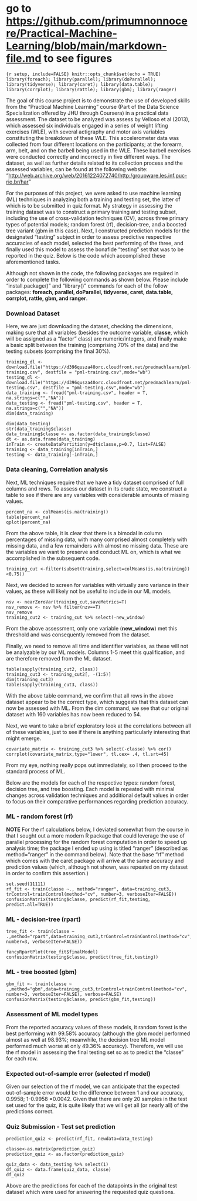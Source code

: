 go to https://github.com/primumnonnocere/Practical-Machine-Learning/blob/main/markdown-file.md to see figures
================

`{r setup, include=FALSE} knitr::opts_chunk$set(echo = TRUE)
library(foreach); library(parallel); library(doParallel);
library(tidyverse); library(caret); library(data.table);
library(corrplot); library(rattle); library(gbm); library(ranger)`

The goal of this course project is to demonstrate the use of developed
skills from the “Practical Machine Learning” course (Part of the Data
Science Specialization offered by JHU through Coursera) in a practical
data assessment. The dataset to be analyzed was assess by Velloso et al
(2013), which assessed six individuals engaged in a series of weight
lifting exercises (WLE), with several actigraphy and motor axis
variables constituting the breakdown of these WLE. This accelerometer
data was collected from four different locations on the participants; at
the forearm, arm, belt, and on the barbell being used in the WLE. These
barbell exercises were conducted correctly and incorrectly in five
different ways. The dataset, as well as further details related to its
collection process and the assessed variables, can be found at the
following website:
“<http://web.archive.org/web/20161224072740/http:/groupware.les.inf.puc-rio.br/har>”

For the purposes of this project, we were asked to use machine learning
(ML) techniques in analyzing both a training and testing set, the latter
of which is to be submitted in quiz format. My strategy in assessing the
training dataset was to construct a primary training and testing subset,
including the use of cross-validation techniques (CV), across three
primary types of potential models; random forest (rf), decision-tree,
and a boosted tree variant (gbm in this case). Next, I constructed
prediction models for the designated “testing” subject in order to
assess predictive respective accuracies of each model, selected the best
performing of the three, and finally used this model to assess the
bonafide “testing” set that was to be reported in the quiz. Below is the
code which accomplished these aforementioned tasks.

Although not shown in the code, the following packages are required in
order to complete the following commands as shown below. Please include
“install.package()” and “library()” commands for each of the follow
packages: **foreach, parallel, doParallel, tidyverse, caret, data.table,
corrplot, rattle, gbm, and ranger**.

### Download Dataset

Here, we are just downloading the dataset, checking the dimensions,
making sure that all variables (besides the outcome variable,
**classe**, which will be assigned as a “factor” class) are
numeric/integers, and finally make a basic split between the training
(comprising 70% of the data) and the testing subsets (comprising the
final 30%).

``` {r}
training_dl <- download.file("https://d396qusza40orc.cloudfront.net/predmachlearn/pml-training.csv", destfile = "pml-training.csv",mode="wb")
testing_dl <- download.file("https://d396qusza40orc.cloudfront.net/predmachlearn/pml-testing.csv", destfile = "pml-testing.csv",mode="wb")
data_training <- fread("pml-training.csv", header = T, na.strings=c("","NA"))
data_testing <- fread("pml-testing.csv", header = T, na.strings=c("","NA")) 
dim(data_training)
```

``` {r}
dim(data_testing)
str(data_training$classe)
data_training$classe <- as.factor(data_training$classe)
dt <- as.data.frame(data_training)
inTrain <- createDataPartition(y=dt$classe,p=0.7, list=FALSE)
training <- data_training[inTrain,]
testing <- data_training[-inTrain,]
```

### Data cleaning, Correlation analysis

Next, ML techniques require that we have a tidy dataset comprised of
full columns and rows. To assess our dataset in its crude state, we
construct a table to see if there are any variables with considerable
amounts of missing values.

``` {r}
percent_na <- colMeans(is.na(training))
table(percent_na)
qplot(percent_na)
```

From the above table, it is clear that there is a bimodal in column
percentages of missing data, with many comprised almost completely with
missing data, and a few remainders with almost no missing data. These
are the variables we want to preserve and conduct ML on, which is what
we accomplished in the subsequent code.

``` {r}
training_cut <-filter(subset(training,select=colMeans(is.na(training))<0.75))
```

Next, we decided to screen for variables with virtually zero variance in
their values, as these will likely not be useful to include in our ML
models.

``` {r}
nsv <- nearZeroVar(training_cut,saveMetrics=T)
nsv_remove <- nsv %>% filter(nzv==T)
nsv_remove
training_cut2 <- training_cut %>% select(-new_window)
```

From the above assessment, only one variable (**new\_window**) met this
threshold and was consequently removed from the dataset.

Finally, we need to remove all time and identifier variables, as these
will not be analyzable by our ML models. Columns 1-5 meet this
qualification, and are therefore removed from the ML dataset.

``` {r}
table(sapply(training_cut2, class))
training_cut3 <- training_cut2[, -(1:5)]
dim(training_cut3)
table(sapply(training_cut3, class))
```

With the above table command, we confirm that all rows in the above
dataset appear to be the correct type, which suggests that this dataset
can now be assessed with ML. From the dim command, we see that our
original dataset with 160 variables has now been reduced to 54.

Next, we want to take a brief exploratory look at the correlations
between all of these variables, just to see if there is anything
particularly interesting that might emerge.

``` {r}
covariate_matrix <- training_cut3 %>% select(-classe) %>% cor()
corrplot(covariate_matrix,type="lower", tl.cex= .4, tl.srt=45)
```

From my eye, nothing really pops out immediately, so I then proceed to
the standard process of ML.

Below are the models for each of the respective types: random forest,
decision tree, and tree boosting. Each model is repeated with minimal
changes across validation techniques and additional default values in
order to focus on their comparative performances regarding prediction
accuracy.

### ML - random forest (rf)

**NOTE** For the rf calculations below, I deviated somewhat from the
course in that I sought out a more modern R package that could leverage
the use of parallel processing for the random forest computation in
order to speed up analysis time; the package I ended up using is titled
“ranger” (described as method=“ranger” in the command below). Note
that the base “rf” method which comes with the caret package will arrive
at the same accuracy and prediction values (which, although not shown,
was repeated on my dataset in order to confirm this assertion.)

``` {r}
set.seed(11111)
rf_fit <- train(classe ~., method="ranger", data=training_cut3, trControl=trainControl(method="cv", number=3, verboseIter=FALSE))
confusionMatrix(testing$classe, predict(rf_fit,testing, predict.all=TRUE))
```

### ML - decision-tree (rpart)

``` {r}
tree_fit <- train(classe ~ .,method="rpart",data=training_cut3,trControl=trainControl(method="cv", number=3, verboseIter=FALSE))

fancyRpartPlot(tree_fit$finalModel)
confusionMatrix(testing$classe, predict(tree_fit,testing))
```

### ML - tree boosted (gbm)

``` {r}
gbm_fit <- train(classe ~ .,method="gbm",data=training_cut3,trControl=trainControl(method="cv", number=3, verboseIter=FALSE), verbose=FALSE)
confusionMatrix(testing$classe, predict(gbm_fit,testing))
```

### Assessment of ML model types

From the reported accuracy values of these models, it random forest is
the best performing with 99.58% accuracy (although the gbm model
performed almost as well at 98.93%; meanwhile, the decision tree ML
model performed much worse at only 49.36% accuracy). Therefore, we will
use the rf model in assessing the final testing set so as to predict the
“classe” for each row.

### Expected out-of-sample error (selected rf model)

Given our selection of the rf model, we can anticipate that the expected
out-of-sample error would be the difference between 1 and our accuracy,
0.9958; 1-0.9958 =0.0042. Given that there are only 20 samples in the
test set used for the quiz, it is quite likely that we will get all (or
nearly all) of the predictions correct.

### Quiz Submission - Test set prediction

``` {r}
prediction_quiz <- predict(rf_fit, newdata=data_testing)

classe<-as.matrix(prediction_quiz)
prediction_quiz <- as.factor(prediction_quiz)

quiz_data <- data_testing %>% select(1) 
df_quiz <- data.frame(quiz_data, classe)
df_quiz
```

Above are the predictions for each of the datapoints in the original
test dataset which were used for answering the requested quiz questions.
